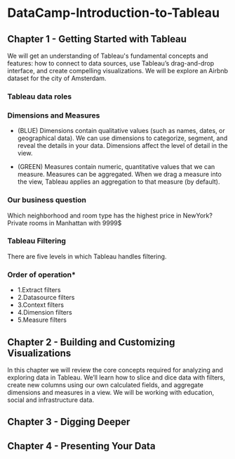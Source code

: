 # DataCamp-Introduction-to-Tableau

## Chapter 1 - Getting Started with Tableau

We will get an understanding of Tableau's fundamental concepts and features: how to connect to data sources, use Tableau’s drag-and-drop interface, and create compelling visualizations. We will be explore an Airbnb dataset for the city of Amsterdam.

### Tableau data roles

### Dimensions and Measures

* (BLUE) Dimensions contain qualitative values (such as names, dates, or geographical data).
We can use dimensions to categorize, segment, and reveal the details in your data.
Dimensions affect the level of detail in the view.

* (GREEN) Measures contain numeric, quantitative values that we can measure.
Measures can be aggregated.
When we drag a measure into the view, Tableau applies an aggregation to that measure (by default).


### Our business question

Which neighborhood and room type has the highest price in NewYork?
Private rooms in Manhattan with 9999$
### Tableau Filtering
There are five levels in which Tableau handles filtering.

### Order of operation*

* 1.Extract filters
* 2.Datasource filters
* 3.Context filters
* 4.Dimension filters
* 5.Measure filters

## Chapter 2 - Building and Customizing Visualizations

In this chapter we will review the core concepts required for analyzing and exploring data in Tableau. We’ll learn how to slice and dice data with filters, create new columns using our own calculated fields, and aggregate dimensions and measures in a view. We will be working with education, social and infrastructure data.

## Chapter 3 - Digging Deeper

## Chapter 4 - Presenting Your Data
